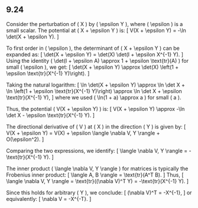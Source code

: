 ## 9.24
Consider the perturbation of \( X \) by \( \epsilon Y \), where \( \epsilon \) is a small scalar. The potential at \( X + \epsilon Y \) is:
\[
V(X + \epsilon Y) = -\ln \det(X + \epsilon Y).
\]

To first order in \( \epsilon \), the determinant of \( X + \epsilon Y \) can be expanded as:
\[
\det(X + \epsilon Y) = \det(X) \det(I + \epsilon X^{-1} Y).
\]
Using the identity \( \det(I + \epsilon A) \approx 1 + \epsilon \text{tr}(A) \) for small \( \epsilon \), we get:
\[
\det(X + \epsilon Y) \approx \det(X) \left(1 + \epsilon \text{tr}(X^{-1} Y)\right).
\]

Taking the natural logarithm:
\[
\ln \det(X + \epsilon Y) \approx \ln \det X + \ln \left(1 + \epsilon \text{tr}(X^{-1} Y)\right) \approx \ln \det X + \epsilon \text{tr}(X^{-1} Y),
\]
where we used \( \ln(1 + a) \approx a \) for small \( a \).

Thus, the potential \( V(X + \epsilon Y) \) is:
\[
V(X + \epsilon Y) \approx -\ln \det X - \epsilon \text{tr}(X^{-1} Y).
\]

The directional derivative of \( V \) at \( X \) in the direction \( Y \) is given by:
\[
V(X + \epsilon Y) = V(X) + \epsilon \langle \nabla V, Y \rangle + O(\epsilon^2).
\]

Comparing the two expressions, we identify:
\[
\langle \nabla V, Y \rangle = -\text{tr}(X^{-1} Y).
\]

The inner product \( \langle \nabla V, Y \rangle \) for matrices is typically the Frobenius inner product:
\[
\langle A, B \rangle = \text{tr}(A^T B).
\]
Thus,
\[
\langle \nabla V, Y \rangle = \text{tr}((\nabla V)^T Y) = -\text{tr}(X^{-1} Y).
\]

Since this holds for arbitrary \( Y \), we conclude:
\[
(\nabla V)^T = -X^{-1},
\]
or equivalently:
\[
\nabla V = -X^{-T}.
\]